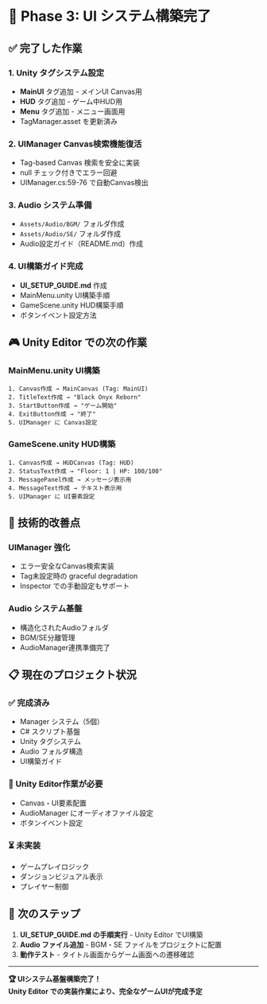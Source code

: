 # 🎨 Phase 3: UI システム構築完了

## ✅ 完了した作業

### 1. Unity タグシステム設定
- **MainUI** タグ追加 - メインUI Canvas用
- **HUD** タグ追加 - ゲーム中HUD用
- **Menu** タグ追加 - メニュー画面用
- TagManager.asset を更新済み

### 2. UIManager Canvas検索機能復活
- Tag-based Canvas 検索を安全に実装
- null チェック付きでエラー回避
- UIManager.cs:59-76 で自動Canvas検出

### 3. Audio システム準備
- `Assets/Audio/BGM/` フォルダ作成
- `Assets/Audio/SE/` フォルダ作成  
- Audio設定ガイド（README.md）作成

### 4. UI構築ガイド完成
- **UI_SETUP_GUIDE.md** 作成
- MainMenu.unity UI構築手順
- GameScene.unity HUD構築手順
- ボタンイベント設定方法

## 🎮 Unity Editor での次の作業

### MainMenu.unity UI構築
```
1. Canvas作成 → MainCanvas (Tag: MainUI)
2. TitleText作成 → "Black Onyx Reborn"  
3. StartButton作成 → "ゲーム開始"
4. ExitButton作成 → "終了"
5. UIManager に Canvas設定
```

### GameScene.unity HUD構築
```
1. Canvas作成 → HUDCanvas (Tag: HUD)
2. StatusText作成 → "Floor: 1 | HP: 100/100"
3. MessagePanel作成 → メッセージ表示用
4. MessageText作成 → テキスト表示用  
5. UIManager に UI要素設定
```

## 🔧 技術的改善点

### UIManager 強化
- エラー安全なCanvas検索実装
- Tag未設定時の graceful degradation
- Inspector での手動設定もサポート

### Audio システム基盤
- 構造化されたAudioフォルダ
- BGM/SE分離管理
- AudioManager連携準備完了

## 📋 現在のプロジェクト状況

### ✅ 完成済み
- Manager システム（5個）
- C# スクリプト基盤
- Unity タグシステム
- Audio フォルダ構造
- UI構築ガイド

### 🚧 Unity Editor作業が必要
- Canvas・UI要素配置
- AudioManager にオーディオファイル設定
- ボタンイベント設定

### ⏳ 未実装
- ゲームプレイロジック
- ダンジョンビジュアル表示
- プレイヤー制御

## 🎯 次のステップ

1. **UI_SETUP_GUIDE.md の手順実行** - Unity Editor でUI構築
2. **Audio ファイル追加** - BGM・SE ファイルをプロジェクトに配置
3. **動作テスト** - タイトル画面からゲーム画面への遷移確認

---

**🏆 UIシステム基盤構築完了！**  
**Unity Editor での実装作業により、完全なゲームUIが完成予定**